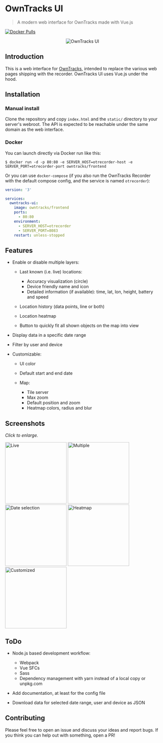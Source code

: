 # OwnTracks UI

> A modern web interface for OwnTracks made with Vue.js

[![Docker Pulls](https://img.shields.io/docker/pulls/owntracks/frontend)](https://hub.docker.com/r/owntracks/frontend)

<p style="text-align: center;">
  <img src="https://raw.githubusercontent.com/owntracks/frontend/master/docs/images/owntracks-ui.png" alt="OwnTracks UI">
</p>

## Introduction

This is a web interface for [OwnTracks](https://github.com/owntracks/recorder), intended to replace the various web pages shipping with the recorder. OwnTracks UI uses Vue.js under the hood.

## Installation

### Manual install

Clone the repository and copy `index.html` and the `static/` directory to your server's webroot. The API is expected to be reachable under the same domain as the web interface.

### Docker

You can launch directly via Docker run like this:
```console
$ docker run -d -p 80:80 -e SERVER_HOST=otrecorder-host -e SERVER_PORT=otrecorder-port owntracks/frontend
```

Or you can use `docker-compose` (if you also run the OwnTracks Recorder with the default compose config, and the service is named `otrecorder`):

```yaml
version: '3'

services:
  owntracks-ui:
    image: owntracks/frontend
    ports:
      - 80:80
    environment:
      - SERVER_HOST=otrecorder
      - SERVER_PORT=8083
    restart: unless-stopped
```

## Features

- Enable or disable multiple layers:

  - Last known (i.e. live) locations:

    - Accuracy visualization (circle)
    - Device friendly name and icon
    - Detailed information (if available): time, lat, lon, height, battery and speed

  - Location history (data points, line or both)
  - Location heatmap
  - Button to quickly fit all shown objects on the map into view

- Display data in a specific date range
- Filter by user and device
- Customizable:

  - UI color
  - Default start and end date
  - Map:

    - Tile server
    - Max zoom
    - Default position and zoom
    - Heatmap colors, radius and blur

## Screenshots

_Click to enlarge._

<a href="https://raw.githubusercontent.com/owntracks/frontend/master/docs/images/live.png" target="_blank"><img src="https://raw.githubusercontent.com/owntracks/frontend/master/docs/images/live.png" alt="Live" height="200"></a>
<a href="https://raw.githubusercontent.com/owntracks/frontend/master/docs/images/multiple.png" target="_blank"><img src="https://raw.githubusercontent.com/owntracks/frontend/master/docs/images/multiple.png" alt="Multiple" height="200"></a>
<a href="https://raw.githubusercontent.com/owntracks/frontend/master/docs/images/date-selection.png" target="_blank"><img src="https://raw.githubusercontent.com/owntracks/frontend/master/docs/images/date-selection.png" alt="Date selection" height="200"></a>
<a href="https://raw.githubusercontent.com/owntracks/frontend/master/docs/images/heatmap.png" target="_blank"><img src="https://raw.githubusercontent.com/owntracks/frontend/master/docs/images/heatmap.png" alt="Heatmap" height="200"></a>
<a href="https://raw.githubusercontent.com/owntracks/frontend/master/docs/images/customized.png" target="_blank"><img src="https://raw.githubusercontent.com/owntracks/frontend/master/docs/images/customized.png" alt="Customized" height="200"></a>

## ToDo

- Node.js based development workflow:

  - Webpack
  - Vue SFCs
  - Sass
  - Dependency management with yarn instead of a local copy or unpkg.com

- Add documentation, at least for the config file
- Download data for selected date range, user and device as JSON

## Contributing

Please feel free to open an issue and discuss your ideas and report bugs. If you think you can help out with something, open a PR!

